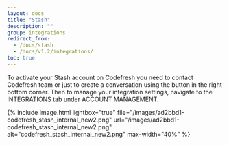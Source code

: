 ```yaml
---
layout: docs
title: "Stash"
description: ""
group: integrations
redirect_from:
  - /docs/stash
  - /docs/v1.2/integrations/
toc: true
---
```

To activate your Stash account on Codefresh you need to contact Codefresh team or just to create a conversation using the button in the right bottom corner.
Then to manage your integration settings, navigate to the INTEGRATIONS tab under ACCOUNT MANAGEMENT.

{% include image.html 
lightbox="true" 
file="/images/ad2bbd1-codefresh_stash_internal_new2.png" 
url="/images/ad2bbd1-codefresh_stash_internal_new2.png" 
alt="codefresh_stash_internal_new2.png" 
max-width="40%" 
%}
